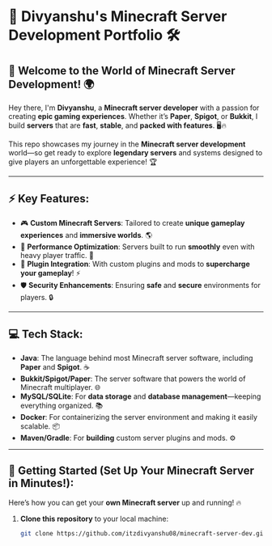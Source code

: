# 🏰 **Divyanshu's Minecraft Server Development Portfolio** 🛠️

## 🚀 **Welcome to the World of Minecraft Server Development!** 🌍  
Hey there, I'm **Divyanshu**, a **Minecraft server developer** with a passion for creating **epic gaming experiences**. Whether it’s **Paper**, **Spigot**, or **Bukkit**, I build **servers** that are **fast**, **stable**, and **packed with features**. 🖥️🔥

This repo showcases my journey in the **Minecraft server development** world—so get ready to explore **legendary servers** and systems designed to give players an unforgettable experience! 🏆

---

## ⚡️ **Key Features**:
- 🎮 **Custom Minecraft Servers**: Tailored to create **unique gameplay experiences** and **immersive worlds**. 🌎
- 💨 **Performance Optimization**: Servers built to run **smoothly** even with heavy player traffic. 💪
- 🎉 **Plugin Integration**: With custom plugins and mods to **supercharge your gameplay**! ⚡
- 🛡️ **Security Enhancements**: Ensuring **safe** and **secure** environments for players. 🔒

---

## 💻 **Tech Stack**:
- **Java**: The language behind most Minecraft server software, including **Paper** and **Spigot**. ☕
- **Bukkit/Spigot/Paper**: The server software that powers the world of Minecraft multiplayer. 🌐
- **MySQL/SQLite**: For **data storage** and **database management**—keeping everything organized. 📚
- **Docker**: For containerizing the server environment and making it easily scalable. 📦
- **Maven/Gradle**: For **building** custom server plugins and mods. ⚙️

---

## 🚀 **Getting Started** (Set Up Your Minecraft Server in Minutes!):
Here’s how you can get your **own Minecraft server** up and running! 🔥

1. **Clone this repository** to your local machine:
   ```bash
   git clone https://github.com/itzdivyanshu08/minecraft-server-dev.git
